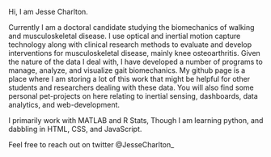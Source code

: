 Hi, I am Jesse Charlton.

Currently I am a doctoral candidate studying the biomechanics of walking and musculoskeletal disease. I use optical and inertial motion capture technology along with clinical research methods to evaluate and develop interventions for musculoskeletal disease, mainly knee osteoarthritis.
Given the nature of the data I deal with, I have developed a number of programs to manage, analyze, and visualize gait biomechanics. 
My github page is a place where I am storing a lot of this work that might be helpful for other students and researchers dealing with these data.
You will also find some personal pet-projects on here relating to inertial sensing, dashboards, data analytics, and web-development.

I primarily work with MATLAB and R Stats, Though I am learning python, and dabbling in HTML, CSS, and JavaScript.

Feel free to reach out on twitter @JesseCharlton_


